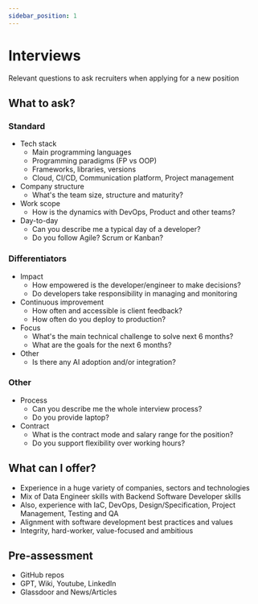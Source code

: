 ```yaml
---
sidebar_position: 1
---
```


# Interviews

Relevant questions to ask recruiters when applying for a new position

## What to ask?

### Standard

- Tech stack
  - Main programming languages
  - Programming paradigms (FP vs OOP)
  - Frameworks, libraries, versions
  - Cloud, CI/CD, Communication platform, Project management 
- Company structure
  - What's the team size, structure and maturity?
- Work scope
  - How is the dynamics with DevOps, Product and other teams?
- Day-to-day
  - Can you describe me a typical day of a developer?
  - Do you follow Agile? Scrum or Kanban?

### Differentiators

- Impact
  - How empowered is the developer/engineer to make decisions?
  - Do developers take responsibility in managing and monitoring 
- Continuous improvement
  - How often and accessible is client feedback?
  - How often do you deploy to production?
- Focus
  - What's the main technical challenge to solve next 6 months? 
  - What are the goals for the next 6 months?
- Other
  - Is there any AI adoption and/or integration?

### Other

- Process
  - Can you describe me the whole interview process?
  - Do you provide laptop?
- Contract
  - What is the contract mode and salary range for the position?
  - Do you support flexibility over working hours?

## What can I offer?

- Experience in a huge variety of companies, sectors and technologies
- Mix of Data Engineer skills with Backend Software Developer skills
- Also, experience with IaC, DevOps, Design/Specification, Project Management, Testing and QA
- Alignment with software development best practices and values
- Integrity, hard-worker, value-focused and ambitious

## Pre-assessment

- GitHub repos
- GPT, Wiki, Youtube, LinkedIn
- Glassdoor and News/Articles
